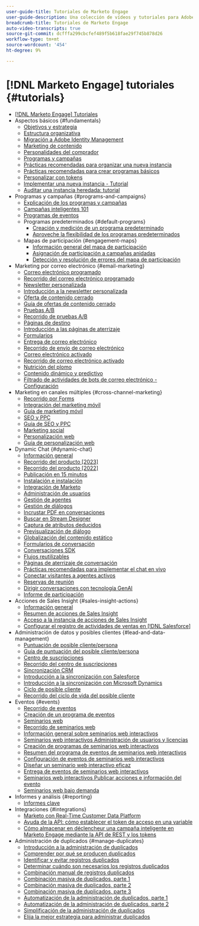 ```yaml
---
user-guide-title: Tutoriales de Marketo Engage
user-guide-description: Una colección de vídeos y tutoriales para Adobe Marketo Engage.
breadcrumb-title: Tutoriales de Marketo Engage
auto-video-transcripts: true
source-git-commit: dcfffa299cbcfef489f5b618fae29f745b878d26
workflow-type: tm+mt
source-wordcount: '454'
ht-degree: 9%

---
```



# [!DNL Marketo Engage] tutoriales {#tutorials}

+ [[!DNL Marketo Engage] Tutoriales](/help/_marketo-main/overview.md)
+ Aspectos básicos {#fundamentals}
   + [Objetivos y estrategia](/help/fundamentals/goals-and-strategy-learn.md)
   + [Estructura organizativa](/help/fundamentals/organizational-structure-learn.md)
   + [Migración a Adobe Identity Management](/help/fundamentals/migrating-to-adobe-identity-management.md)
   + [Marketing de contenido](/help/fundamentals/content-marketing-learn.md)
   + [Personalidades del comprador](/help/fundamentals/buyer-personas-learn.md)
   + [Programas y campañas](/help/fundamentals/programs-and-campaigns.md)
   + [Prácticas recomendadas para organizar una nueva instancia](/help/fundamentals/best-practices-to-organize-a-new-instance.md)
   + [Prácticas recomendadas para crear programas básicos](/help/fundamentals/best-practices-for-creating-foundational-programs.md)
   + [Personalizar con tokens](/help/personalization/personalize-with-tokens.md)
   + [Implementar una nueva instancia - Tutorial](https://experienceleague.adobe.com/en/docs/experiences-by-you/implementing-new-instance/overview)
   + [Auditar una instancia heredada: tutorial](https://experienceleague.adobe.com/docs/marketo-learn/auditing-an-inherited-instance/overview.html?lang=es)
+ Programas y campañas {#programs-and-campaigns}
   + [Explicación de los programas y campañas](/help/programs/understanding-programs-and-campaigns.md)
   + [Campañas inteligentes 101](/help/campaigns/smart-campaigns-101.md)
   + [Programas de eventos](/help/programs/event-programs.md)
   + Programas predeterminados {#default-programs}
      + [Creación y medición de un programa predeterminado](/help/programs/create-and-measure-default-programs.md)
      + [Aproveche la flexibilidad de los programas predeterminados](/help/programs/leverage-the-flexibility-of-default-programs.md)
   + Mapas de participación {#engagement-maps}
      + [Información general del mapa de participación](/help/engagement-maps/engagement-map-overview.md)
      + [Asignación de participación a campañas anidadas](/help/engagement-maps/engagement-map-nested-campaign.md)
      + [Detección y resolución de errores del mapa de participación](/help/engagement-maps/engagement-map-error-detection-and-resolution.md)
+ Marketing por correo electrónico {#email-marketing}
   + [Correo electrónico programado](/help/email-marketing/scheduled-email-learn.md)
   + [Recorrido del correo electrónico programado](/help/email-marketing/scheduled-email-watch.md)
   + [Newsletter personalizada](/help/email-marketing/personalized-newsletter-learn.md)
   + [Introducción a la newsletter personalizada](/help/email-marketing/personalized-newsletter-watch.md)
   + [Oferta de contenido cerrado](/help/email-marketing/gated-content-offer-learn.md)
   + [Guía de ofertas de contenido cerrado](/help/email-marketing/gated-content-offer-watch.md)
   + [Pruebas A/B](/help/email-marketing/ab-testing-learn.md)
   + [Recorrido de pruebas A/B](/help/email-marketing/ab-testing-watch.md)
   + [Páginas de destino](/help/email-marketing/landing-pages-learn.md)
   + [Introducción a las páginas de aterrizaje](/help/email-marketing/landing-pages-watch.md)
   + [Formularios](/help/email-marketing/forms-learn.md)
   + [Entrega de correo electrónico](/help/email-marketing/email-deliverability-learn.md)
   + [Recorrido de envío de correo electrónico](/help/email-marketing/email-deliverability-watch.md)
   + [Correo electrónico activado](/help/email-marketing/triggered-email-learn.md)
   + [Recorrido de correo electrónico activado](/help/email-marketing/triggered-email-watch.md)
   + [Nutrición del plomo](/help/email-marketing/lead-nuturing-learn.md)
   + [Contenido dinámico y predictivo](/help/email-marketing/dynamic-and-predictive-content-learn.md)
   + [Filtrado de actividades de bots de correo electrónico - Configuración](/help/filtering-email-bot-activities/setup.md)
+ Marketing en canales múltiples {#cross-channel-marketing}
   + [Recorrido por Forms](/help/email-marketing/forms-watch.md)
   + [Integración del marketing móvil](/help/cross-channel-marketing/mobile-marketing-learn.md)
   + [Guía de marketing móvil](/help/cross-channel-marketing/mobile-marketing-watch.md)
   + [SEO y PPC](/help/cross-channel-marketing/seo-and-ppc-learn.md)
   + [Guía de SEO y PPC](/help/cross-channel-marketing/seo-and-ppc-watch.md)
   + [Marketing social](/help/cross-channel-marketing/social-marketing-learn.md)
   + [Personalización web](/help/cross-channel-marketing/web-personalization-learn.md)
   + [Guía de personalización web](/help/cross-channel-marketing/web-personalization-watch.md)
+ Dynamic Chat {#dynamic-chat}
   + [Información general](/help/dynamic-chat/dynamic-chat-overview.md)
   + [Recorrido del producto [2023]](/help/dynamic-chat/product-tour.md)
   + [Recorrido del producto [2022]](/help/dynamic-chat/product-tour-2022.md)
   + [Publicación en 15 minutos](/help/dynamic-chat/go-live-in-15-minutes.md)
   + [Instalación e instalación](/help/dynamic-chat/setup.md)
   + [Integración de Marketo](/help/dynamic-chat/marketo-integration.md)
   + [Administración de usuarios](/help/dynamic-chat/user-management.md)
   + [Gestión de agentes](/help/dynamic-chat/agent-management.md)
   + [Gestión de diálogos](/help/dynamic-chat/dialogue-management.md)
   + [Incrustar PDF en conversaciones](/help/dynamic-chat/document-cloud-integration.md)
   + [Buscar en Stream Designer](/help/dynamic-chat/search-in-stream-designer.md)
   + [Captura de atributos deducidos](/help/dynamic-chat/capture-inferred-attributes.md)
   + [Previsualización de diálogo](/help/dynamic-chat/dialogue-preview.md)
   + [Globalización del contenido estático](/help/dynamic-chat/globalization-of-static-content.md)
   + [Formularios de conversación](/help/dynamic-chat/conversational-forms.md)
   + [Conversaciones SDK](/help/dynamic-chat/conversations-sdk.md)
   + [Flujos reutilizables](/help/dynamic-chat/reusable-flows.md)
   + [Páginas de aterrizaje de conversación](/help/dynamic-chat/conversational-landing-pages.md)
   + [Prácticas recomendadas para implementar el chat en vivo](/help/dynamic-chat/live-chat-best-practices.md)
   + [Conectar visitantes a agentes activos](/help/dynamic-chat/connect-visitors-to-live-agents.md)
   + [Reservas de reunión](/help/dynamic-chat/meeting-booking.md)
   + [Dirigir conversaciones con tecnología GenAI](/help/dynamic-chat/gen-ai-features.md)
   + [Informe de participación](/help/dynamic-chat/engagement-report.md)
+ Acciones de Sales Insight {#sales-insight-actions}
   + [Información general](/help/sales-insight-actions/overview.md)
   + [Resumen de acciones de Sales Insight](/help/sales-insight-actions/sales-insight-actions-overview.md)
   + [Acceso a la instancia de acciones de Sales Insight](/help/sales-insight-actions/accessing-your-sales-insight-actions-instance.md)
   + [Configurar el registro de actividades de ventas en  [!DNL Salesforce]](/help/sales-insight-actions/configure-sales-activity-logging-to-salesforce.md)
+ Administración de datos y posibles clientes {#lead-and-data-management}
   + [Puntuación de posible cliente/persona](/help/lead-and-data-management/lead-scoring-learn.md)
   + [Guía de puntuación del posible cliente/persona](/help/lead-and-data-management/lead-scoring-watch.md)
   + [Centro de suscripciones](/help/lead-and-data-management/subscription-center-learn.md)
   + [Recorrido del centro de suscripciones](/help/lead-and-data-management/subscription-center-watch.md)
   + [Sincronización CRM](/help/lead-and-data-management/crm-sync-learn.md)
   + [Introducción a la sincronización con Salesforce](/help/integrations/salesforce-sync-setup.md)
   + [Introducción a la sincronización con Microsoft Dynamics](/help/integrations/microsoft-dynamics-sync-setup.md)
   + [Ciclo de posible cliente](/help/lead-and-data-management/lead-lifecycle-learn.md)
   + [Recorrido del ciclo de vida del posible cliente](/help/lead-and-data-management/lead-lifecycle-watch.md)
+ Eventos {#events}
   + [Recorrido de eventos](/help/events/events-watch.md)
   + [Creación de un programa de eventos](/help/events/events-learn.md)
   + [Seminarios web](/help/events/webinar-learn.md)
   + [Recorrido de seminarios web](/help/events/webinar-watch.md)
   + [Información general sobre seminarios web interactivos](/help/events/interactive-webinars-overview.md)
   + [Seminarios web interactivos Administración de usuarios y licencias](/help/events/interactive-webinars-user-and-license-management.md)
   + [Creación de programas de seminarios web interactivos](/help/events/interactive-webinars-event-program-creation.md)
   + [Resumen del programa de eventos de seminarios web interactivos](/help/events/interactive-webinars-event-program-overview.md)
   + [Configuración de eventos de seminarios web interactivos](/help/events/interactive-webinars-event-configuration.md)
   + [Diseñar un seminario web interactivo eficaz](/help/events/design-an-effective-interactive-webinar.md)
   + [Entrega de eventos de seminarios web interactivos](/help/events/interactive-webinars-event-delivery.md)
   + [Seminarios web interactivos Publicar acciones e información del evento](/help/events/interactive-webinars-post-event-insights-and-actions.md)
   + [Seminarios web bajo demanda](/help/events/on-demand-webinars.md)
+ Informes y análisis {#reporting}
   + [Informes clave](/help/reporting/key-reports.md)
+ Integraciones {#integrations}
   + [Marketo con Real-Time Customer Data Platform](https://experienceleague.adobe.com/docs/platform-learn/tutorials/sources/ingest-data-from-marketo.html?lang=es)
   + [Ayuda de la API: cómo establecer el token de acceso en una variable](/help/integrations/api-set-access-token-variable.md)
   + [Cómo almacenar en déclencheur una campaña inteligente en Marketo Engage mediante la API de REST y los tokens](/help/integrations/trigger-smart-campaign-rest-api.md)
+ Administración de duplicados {#manage-duplicates}
   + [Introducción a la administración de duplicados](/help/managing-duplicates/introduction-managing-duplicates.md)
   + [Comprender por qué se producen duplicados](/help/managing-duplicates/why-duplicates-occur.md)
   + [Identificar y evitar registros duplicados](/help/managing-duplicates/identify-prevent-duplicates.md)
   + [Determinar cuándo son necesarios los registros duplicados](/help/managing-duplicates/determine-necessary-duplicates.md)
   + [Combinación manual de registros duplicados](/help/managing-duplicates/merge-manually.md)
   + [Combinación masiva de duplicados, parte 1](/help/managing-duplicates/bulk-merge-part-1.md)
   + [Combinación masiva de duplicados, parte 2](/help/managing-duplicates/bulk-merge-part-2.md)
   + [Combinación masiva de duplicados, parte 3](/help/managing-duplicates/bulk-merge-part-3.md)
   + [Automatización de la administración de duplicados, parte 1](/help/managing-duplicates/automate-integration-part-1.md)
   + [Automatización de la administración de duplicados, parte 2](/help/managing-duplicates/automate-integration-part-2.md)
   + [Simplificación de la administración de duplicados](/help/managing-duplicates/simplify-acs.md)
   + [Elija la mejor estrategia para administrar duplicados](/help/managing-duplicates/duplicate-strategy.md)
